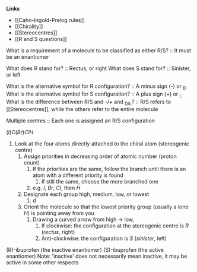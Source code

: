 **Links**
- [[Cahn-Ingold-Prelog rules]] 
- [[Chirality]] 
- [[Stereocentres]] 
- [[R and S questions]]

What is a requirement of a molecule to be classified as either R/S? :: It must be an enantiomer

What does R stand for? :: Rectus, or right
What does S stand for? :: Sinister, or left

What is the alternative symbol for R configuration? :: A minus sign (-) or $_{\text{D}}$
What is the alternative symbol for S configuration? :: A plus sign (+) or $_{\text{L}}$
What is the difference between R/S and -/+ and $_{\text{D/L}}$? :: R/S refers to [[Stereocentres]], while the others refer to the entire molecule

Multiple centres :: Each one is assigned an R/S configuration

$(I)C(Br)ClH$
1. Look at the four atoms directly attached to the chiral atom (stereogenic centre)
	1. Assign priorities in decreasing order of atomic number (proton count)
		1. If the priorities are the same, follow the branch until there is an atom with a different priority is found
			1. If still the same, choose the more branched one
		2. e.g. $I$, $Br$, $Cl$, then $H$
	3. Designate each group high, medium, low, or lowest
		1. d
	4. Orient the molecule so that the lowest priority group (usually a lone $H$) is pointing away from you
		1. Drawing a curved arrow from high -> low, 
			1. If clockwise: the configuration at the stereogenic centre is $R$ (*rectus*, right)
			2. Anti-clockwise: the configuration is $S$ (*sinister*, left)

(R)-ibuprofen (the inactive enantiomer)
(S)-ibuprofen (the active enantiomer)
Note: 'inactive' does not necessarily mean inactive, it may be active in some other respects